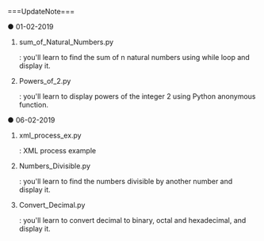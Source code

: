 ===UpdateNote===

● 01-02-2019

1. sum_of_Natural_Numbers.py

    : you'll learn to find the sum of n natural numbers using while loop and display it.

2. Powers_of_2.py

    : you'll learn to display powers of the integer 2 using Python anonymous function.

● 06-02-2019

1. xml_process_ex.py

    : XML process example

2. Numbers_Divisible.py

    : you'll learn to find the numbers divisible by another number and display it.
    
3. Convert_Decimal.py

    : you'll learn to convert decimal to binary, octal and hexadecimal, and display it.
